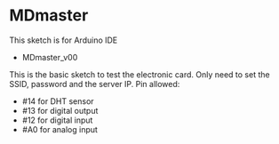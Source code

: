 # MDmaster

This sketch is for Arduino IDE

- MDmaster_v00

This is the basic sketch to test the electronic card.
Only need to set the SSID, password and the server IP.
Pin allowed:
- #14 for DHT sensor
- #13 for digital output
- #12 for digital input
- #A0 for analog input
